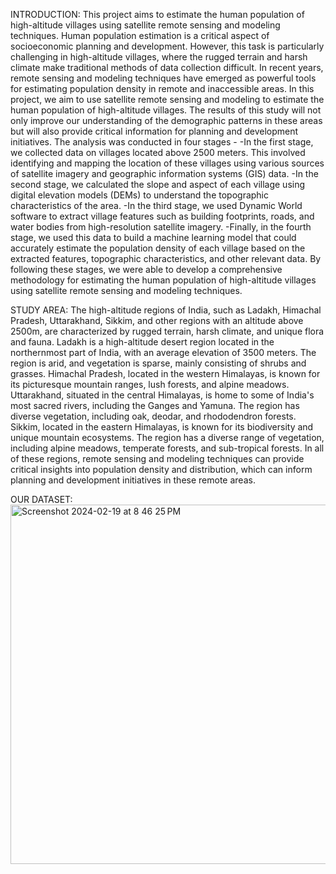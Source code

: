 INTRODUCTION:
This project aims to estimate the human population of high-altitude villages using satellite remote sensing and modeling techniques. Human population estimation is a critical aspect of socioeconomic planning and development. However, this task is particularly challenging in high-altitude villages, where the rugged terrain and harsh climate make traditional methods of data collection difficult. In recent years, remote sensing and modeling techniques have emerged as powerful tools for estimating population density in remote and inaccessible areas. In this project, we aim to use satellite remote sensing and modeling to estimate the human population of high-altitude villages. The results of this study will not only improve our understanding of the demographic patterns in these areas but will also provide critical information for planning and development initiatives.
The analysis was conducted in four stages -
  -In the first stage, we collected data on villages located above 2500 meters. This involved identifying and mapping the location of these villages using various sources of satellite imagery and geographic information systems (GIS) data.
  -In the second stage, we calculated the slope and aspect of each village using digital elevation models (DEMs) to understand the topographic characteristics of the area.
  -In the third stage, we used Dynamic World software to extract village features such as building footprints, roads, and water bodies from high-resolution satellite imagery.
  -Finally, in the fourth stage, we used this data to build a machine learning model that could accurately estimate the population density of each village based on the extracted features, topographic characteristics, and other relevant data.
By following these stages, we were able to develop a comprehensive methodology for estimating the human population of high-altitude villages using satellite remote sensing and modeling techniques.

STUDY AREA:
The high-altitude regions of India, such as Ladakh, Himachal Pradesh, Uttarakhand, Sikkim, and other regions with an altitude above 2500m, are characterized by rugged terrain, harsh climate, and unique flora and fauna. Ladakh is a high-altitude desert region located in the northernmost part of India, with an average elevation of 3500 meters. The region is arid, and vegetation is sparse, mainly consisting of shrubs and grasses. Himachal Pradesh, located in the western Himalayas, is known for its picturesque mountain ranges, lush forests, and alpine meadows. Uttarakhand, situated in the central Himalayas, is home to some of India's most sacred rivers, including the Ganges and Yamuna. The region has diverse vegetation, including oak, deodar, and rhododendron forests. Sikkim, located in the eastern Himalayas, is known for its biodiversity and unique mountain ecosystems. The region has a diverse range of vegetation, including alpine meadows, temperate forests, and sub-tropical forests. In all of these regions, remote sensing and modeling techniques can provide critical insights into population density and distribution, which can inform planning and development initiatives in these remote areas.

OUR DATASET:
<img width="575" alt="Screenshot 2024-02-19 at 8 46 25 PM" src="https://github.com/sachita15/Human-population-estimation-of-high-altitude-Himalayan-villages-using-satellite-remote-sensing-and-m/assets/105349293/002bfdcc-4858-4ea6-966b-9634b9a150fe">

